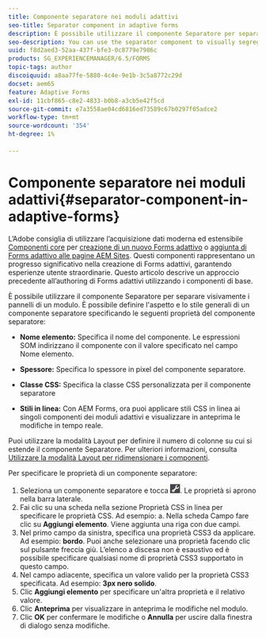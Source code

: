 ```yaml
---
title: Componente separatore nei moduli adattivi
seo-title: Separator component in adaptive forms
description: È possibile utilizzare il componente Separatore per separare visivamente le sezioni di un modulo.
seo-description: You can use the separator component to visually segregate sections of a form.
uuid: f8d2aed3-52aa-437f-bfe3-0c8779e7986c
products: SG_EXPERIENCEMANAGER/6.5/FORMS
topic-tags: author
discoiquuid: a8aa77fe-5880-4c4e-9e1b-3c5a8772c29d
docset: aem65
feature: Adaptive Forms
exl-id: 11cbf865-c8e2-4833-b0b8-a3cb5e42f5cd
source-git-commit: e7a3558ae04cd6816ed73589c67b0297f05adce2
workflow-type: tm+mt
source-wordcount: '354'
ht-degree: 1%

---
```


# Componente separatore nei moduli adattivi{#separator-component-in-adaptive-forms}

<span class="preview"> L’Adobe consiglia di utilizzare l’acquisizione dati moderna ed estensibile [Componenti core](https://experienceleague.adobe.com/docs/experience-manager-core-components/using/adaptive-forms/introduction.html?lang=it) per [creazione di un nuovo Forms adattivo](/help/forms/using/create-an-adaptive-form-core-components.md) o [aggiunta di Forms adattivo alle pagine AEM Sites](/help/forms/using/create-or-add-an-adaptive-form-to-aem-sites-page.md). Questi componenti rappresentano un progresso significativo nella creazione di Forms adattivi, garantendo esperienze utente straordinarie. Questo articolo descrive un approccio precedente all’authoring di Forms adattivi utilizzando i componenti di base. </span>

È possibile utilizzare il componente Separatore per separare visivamente i pannelli di un modulo. È possibile definire l&#39;aspetto e lo stile generali di un componente separatore specificando le seguenti proprietà del componente separatore:

* **Nome elemento:** Specifica il nome del componente. Le espressioni SOM indirizzano il componente con il valore specificato nel campo Nome elemento.
* **Spessore:** Specifica lo spessore in pixel del componente separatore.

* **Classe CSS:** Specifica la classe CSS personalizzata per il componente separatore

* **Stili in linea:** Con AEM Forms, ora puoi applicare stili CSS in linea ai singoli componenti dei moduli adattivi e visualizzare in anteprima le modifiche in tempo reale.

Puoi utilizzare la modalità Layout per definire il numero di colonne su cui si estende il componente Separatore. Per ulteriori informazioni, consulta [Utilizzare la modalità Layout per ridimensionare i componenti](../../forms/using/resize-using-layout-mode.md).

Per specificare le proprietà di un componente separatore:

1. Seleziona un componente separatore e tocca ![cmppr](assets/cmppr.png). Le proprietà si aprono nella barra laterale.
1. Fai clic su una scheda nella sezione Proprietà CSS in linea per specificare le proprietà CSS. Ad esempio: a. Nella scheda Campo fare clic su **Aggiungi elemento**. Viene aggiunta una riga con due campi.
1. Nel primo campo da sinistra, specifica una proprietà CSS3 da applicare. Ad esempio: **bordo**. Puoi anche selezionare una proprietà facendo clic sul pulsante freccia giù. L’elenco a discesa non è esaustivo ed è possibile specificare qualsiasi nome di proprietà CSS3 supportato in questo campo.
1. Nel campo adiacente, specifica un valore valido per la proprietà CSS3 specificata. Ad esempio: **3px nero solido**.
1. Clic **Aggiungi elemento** per specificare un&#39;altra proprietà e il relativo valore.
1. Clic **Anteprima** per visualizzare in anteprima le modifiche nel modulo.
1. Clic **OK** per confermare le modifiche o **Annulla** per uscire dalla finestra di dialogo senza modifiche.
